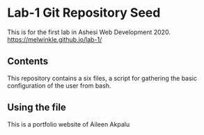 # Lab-1 Git Repository Seed

This is for the first lab in Ashesi Web Development 2020.
https://melwinkle.github.io/lab-1/
## Contents

This repository contains a six files, a script for gathering the basic configuration of the user from bash.

## Using the file

This is a portfolio website of Aileen Akpalu
